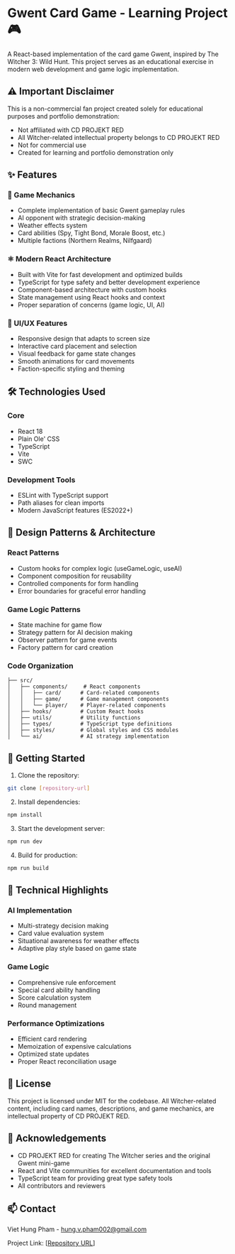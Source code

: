 # Gwent Card Game - Learning Project 🎮

A React-based implementation of the card game Gwent, inspired by The Witcher 3: Wild Hunt. This project serves as an educational exercise in modern web development and game logic implementation.

## ⚠️ Important Disclaimer

This is a non-commercial fan project created solely for educational purposes and portfolio demonstration:
- Not affiliated with CD PROJEKT RED
- All Witcher-related intellectual property belongs to CD PROJEKT RED
- Not for commercial use
- Created for learning and portfolio demonstration only

## ✨ Features

### 🎲 Game Mechanics
* Complete implementation of basic Gwent gameplay rules
* AI opponent with strategic decision-making
* Weather effects system
* Card abilities (Spy, Tight Bond, Morale Boost, etc.)
* Multiple factions (Northern Realms, Nilfgaard)

### ⚛️ Modern React Architecture
* Built with Vite for fast development and optimized builds
* TypeScript for type safety and better development experience
* Component-based architecture with custom hooks
* State management using React hooks and context
* Proper separation of concerns (game logic, UI, AI)

### 🎨 UI/UX Features
* Responsive design that adapts to screen size
* Interactive card placement and selection
* Visual feedback for game state changes
* Smooth animations for card movements
* Faction-specific styling and theming

## 🛠️ Technologies Used

### Core
* React 18
* Plain Ole' CSS
* TypeScript
* Vite
* SWC

### Development Tools
* ESLint with TypeScript support
* Path aliases for clean imports
* Modern JavaScript features (ES2022+)

## 🎯 Design Patterns & Architecture

### React Patterns
* Custom hooks for complex logic (useGameLogic, useAI)
* Component composition for reusability
* Controlled components for form handling
* Error boundaries for graceful error handling

### Game Logic Patterns
* State machine for game flow
* Strategy pattern for AI decision making
* Observer pattern for game events
* Factory pattern for card creation

### Code Organization
```
├── src/
│   ├── components/     # React components
│   │   ├── card/      # Card-related components
│   │   ├── game/      # Game management components
│   │   └── player/    # Player-related components
│   ├── hooks/         # Custom React hooks
│   ├── utils/         # Utility functions
│   ├── types/         # TypeScript type definitions
│   ├── styles/        # Global styles and CSS modules
│   └── ai/            # AI strategy implementation
```

## 🚀 Getting Started

1. Clone the repository:
```bash
git clone [repository-url]
```

2. Install dependencies:
```bash
npm install
```

3. Start the development server:
```bash
npm run dev
```

4. Build for production:
```bash
npm run build
```

## 🧪 Technical Highlights

### AI Implementation
* Multi-strategy decision making
* Card value evaluation system
* Situational awareness for weather effects
* Adaptive play style based on game state

### Game Logic
* Comprehensive rule enforcement
* Special card ability handling
* Score calculation system
* Round management

### Performance Optimizations
* Efficient card rendering
* Memoization of expensive calculations
* Optimized state updates
* Proper React reconciliation usage

## 📄 License

This project is licensed under MIT for the codebase. All Witcher-related content, including card names, descriptions, and game mechanics, are intellectual property of CD PROJEKT RED.

## 🙏 Acknowledgements

* CD PROJEKT RED for creating The Witcher series and the original Gwent mini-game
* React and Vite communities for excellent documentation and tools
* TypeScript team for providing great type safety tools
* All contributors and reviewers

## 📫 Contact

Viet Hung Pham - hung.v.pham002@gmail.com

Project Link: [[Repository URL](https://github.com/HungVPham/gwent-learning-project)]